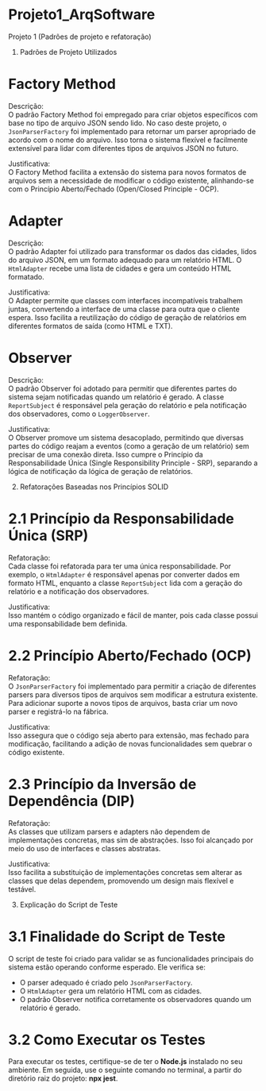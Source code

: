# Projeto1_ArqSoftware
Projeto 1 (Padrões de projeto e refatoração)

1. Padrões de Projeto Utilizados

# Factory Method

Descrição:  
O padrão Factory Method foi empregado para criar objetos específicos com base no tipo de arquivo JSON sendo lido. No caso deste projeto, o `JsonParserFactory` foi implementado para retornar um parser apropriado de acordo com o nome do arquivo. Isso torna o sistema flexível e facilmente extensível para lidar com diferentes tipos de arquivos JSON no futuro.

Justificativa:  
O Factory Method facilita a extensão do sistema para novos formatos de arquivos sem a necessidade de modificar o código existente, alinhando-se com o Princípio Aberto/Fechado (Open/Closed Principle - OCP).

# Adapter

Descrição:  
O padrão Adapter foi utilizado para transformar os dados das cidades, lidos do arquivo JSON, em um formato adequado para um relatório HTML. O `HtmlAdapter` recebe uma lista de cidades e gera um conteúdo HTML formatado.

Justificativa:  
O Adapter permite que classes com interfaces incompatíveis trabalhem juntas, convertendo a interface de uma classe para outra que o cliente espera. Isso facilita a reutilização do código de geração de relatórios em diferentes formatos de saída (como HTML e TXT).

# Observer

Descrição:  
O padrão Observer foi adotado para permitir que diferentes partes do sistema sejam notificadas quando um relatório é gerado. A classe `ReportSubject` é responsável pela geração do relatório e pela notificação dos observadores, como o `LoggerObserver`.

Justificativa:  
O Observer promove um sistema desacoplado, permitindo que diversas partes do código reajam a eventos (como a geração de um relatório) sem precisar de uma conexão direta. Isso cumpre o Princípio da Responsabilidade Única (Single Responsibility Principle - SRP), separando a lógica de notificação da lógica de geração de relatórios.

 2. Refatorações Baseadas nos Princípios SOLID

# 2.1 Princípio da Responsabilidade Única (SRP)

Refatoração:  
Cada classe foi refatorada para ter uma única responsabilidade. Por exemplo, o `HtmlAdapter` é responsável apenas por converter dados em formato HTML, enquanto a classe `ReportSubject` lida com a geração do relatório e a notificação dos observadores.

Justificativa:  
Isso mantém o código organizado e fácil de manter, pois cada classe possui uma responsabilidade bem definida.

# 2.2 Princípio Aberto/Fechado (OCP)

Refatoração:  
O `JsonParserFactory` foi implementado para permitir a criação de diferentes parsers para diversos tipos de arquivos sem modificar a estrutura existente. Para adicionar suporte a novos tipos de arquivos, basta criar um novo parser e registrá-lo na fábrica.

Justificativa:  
Isso assegura que o código seja aberto para extensão, mas fechado para modificação, facilitando a adição de novas funcionalidades sem quebrar o código existente.

# 2.3 Princípio da Inversão de Dependência (DIP)

Refatoração:  
As classes que utilizam parsers e adapters não dependem de implementações concretas, mas sim de abstrações. Isso foi alcançado por meio do uso de interfaces e classes abstratas.

Justificativa:  
Isso facilita a substituição de implementações concretas sem alterar as classes que delas dependem, promovendo um design mais flexível e testável.

 3. Explicação do Script de Teste

# 3.1 Finalidade do Script de Teste

O script de teste foi criado para validar se as funcionalidades principais do sistema estão operando conforme esperado. Ele verifica se:

- O parser adequado é criado pelo `JsonParserFactory`.
- O `HtmlAdapter` gera um relatório HTML com as cidades.
- O padrão Observer notifica corretamente os observadores quando um relatório é gerado.

# 3.2 Como Executar os Testes

Para executar os testes, certifique-se de ter o **Node.js** instalado no seu ambiente. Em seguida, use o seguinte comando no terminal, a partir do diretório raiz do projeto: **npx jest**.
